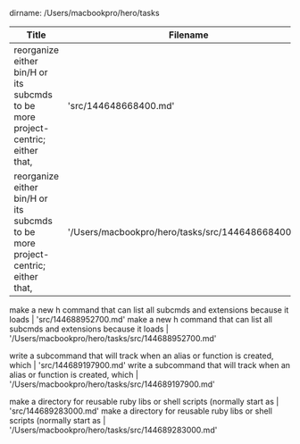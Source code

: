dirname: /Users/macbookpro/hero/tasks


 Title                                                                            |  Filename
--------------------------------------------------------------------------------- | --------------------------
 reorganize either bin/H or its subcmds to be more project-centric; either that,  |  'src/144648668400.md'
 reorganize either bin/H or its subcmds to be more project-centric; either that,  |  '/Users/macbookpro/hero/tasks/src/144648668400.md'

 make a new h command that can list all subcmds and extensions because it loads   |  'src/144688952700.md'
 make a new h command that can list all subcmds and extensions because it loads   |  '/Users/macbookpro/hero/tasks/src/144688952700.md'

 write a subcommand that will track when an alias or function is created, which   |  'src/144689197900.md'
 write a subcommand that will track when an alias or function is created, which   |  '/Users/macbookpro/hero/tasks/src/144689197900.md'

 make a directory for reusable ruby libs or shell scripts (normally start as      |  'src/144689283000.md'
 make a directory for reusable ruby libs or shell scripts (normally start as      |  '/Users/macbookpro/hero/tasks/src/144689283000.md'

